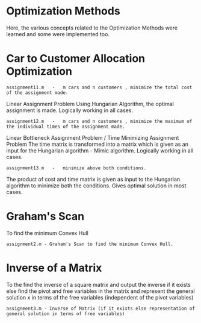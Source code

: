 Optimization Methods
==========

Here, the various concepts related to the Optimization Methods were learned and some were implemented too.

Car to Customer Allocation Optimization
====

    assignment11.m   -   m cars and n customers , minimize the total cost of the assignment made. 
Linear Assignment Problem
Using Hungarian Algorithm, the optimal assignment is made. Logically working in all cases.

    assignment12.m   -   m cars and n customers , minimize the maximum of the individual times of the assignment made.
Linear Bottleneck Assignment Problem / Time Minimizing Assignment Problem
The time matrix is transformed into a matrix which is given as an input for the Hungarian algorithm - Mimic algorithm. Logically working in all cases.

    assignment13.m   -   minimize above both conditions. 
The product of cost and time matrix is given as input to the Hungarian algorithm to minimize both the conditions. Gives optimal solution in most cases.


Graham's Scan 
=====
To find the minimum Convex Hull
    
    assignment2.m - Graham's Scan to find the minimum Convex Hull.

Inverse of a Matrix
=====
To the find the inverse of a square matrix and output the inverse if it exists else find the pivot and free variables in the matrix and represent the general solution x in terms of the free variables (independent of the pivot variables)

    assignment3.m - Inverse of Matrix (if it exists else representation of general solution in terms of free variables)
    
        
    
        
    
